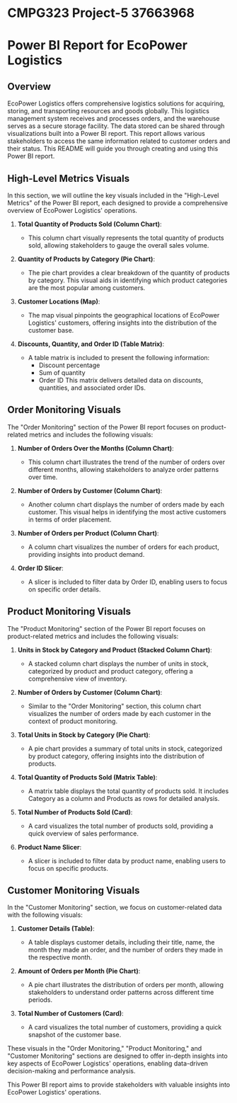 # CMPG323 Project-5 37663968

# Power BI Report for EcoPower Logistics

## Overview

EcoPower Logistics offers comprehensive logistics solutions for acquiring, storing, and transporting resources and goods globally. This logistics management system receives and processes orders, and the warehouse serves as a secure storage facility. The data stored can be shared through visualizations built into a Power BI report. This report allows various stakeholders to access the same information related to customer orders and their status. This README will guide you through creating and using this Power BI report.

## High-Level Metrics Visuals

In this section, we will outline the key visuals included in the "High-Level Metrics" of the Power BI report, each designed to provide a comprehensive overview of EcoPower Logistics' operations.

1. **Total Quantity of Products Sold (Column Chart)**:
   - This column chart visually represents the total quantity of products sold, allowing stakeholders to gauge the overall sales volume.

2. **Quantity of Products by Category (Pie Chart)**:
   - The pie chart provides a clear breakdown of the quantity of products by category. This visual aids in identifying which product categories are the most popular among customers.

3. **Customer Locations (Map)**:
   - The map visual pinpoints the geographical locations of EcoPower Logistics' customers, offering insights into the distribution of the customer base.

4. **Discounts, Quantity, and Order ID (Table Matrix)**:
   - A table matrix is included to present the following information:
     - Discount percentage
     - Sum of quantity
     - Order ID
   This matrix delivers detailed data on discounts, quantities, and associated order IDs.

## Order Monitoring Visuals

The "Order Monitoring" section of the Power BI report focuses on product-related metrics and includes the following visuals:

1. **Number of Orders Over the Months (Column Chart)**:
   - This column chart illustrates the trend of the number of orders over different months, allowing stakeholders to analyze order patterns over time.

2. **Number of Orders by Customer (Column Chart)**:
   - Another column chart displays the number of orders made by each customer. This visual helps in identifying the most active customers in terms of order placement.

3. **Number of Orders per Product (Column Chart)**:
   - A column chart visualizes the number of orders for each product, providing insights into product demand.

4. **Order ID Slicer**:
   - A slicer is included to filter data by Order ID, enabling users to focus on specific order details.

## Product Monitoring Visuals

The "Product Monitoring" section of the Power BI report focuses on product-related metrics and includes the following visuals:

1. **Units in Stock by Category and Product (Stacked Column Chart)**:
   - A stacked column chart displays the number of units in stock, categorized by product and product category, offering a comprehensive view of inventory.

2. **Number of Orders by Customer (Column Chart)**:
   - Similar to the "Order Monitoring" section, this column chart visualizes the number of orders made by each customer in the context of product monitoring.

3. **Total Units in Stock by Category (Pie Chart)**:
   - A pie chart provides a summary of total units in stock, categorized by product category, offering insights into the distribution of products.

4. **Total Quantity of Products Sold (Matrix Table)**:
   - A matrix table displays the total quantity of products sold. It includes Category as a column and Products as rows for detailed analysis.

5. **Total Number of Products Sold (Card)**:
   - A card visualizes the total number of products sold, providing a quick overview of sales performance.

6. **Product Name Slicer**:
   - A slicer is included to filter data by product name, enabling users to focus on specific products.

## Customer Monitoring Visuals

In the "Customer Monitoring" section, we focus on customer-related data with the following visuals:

1. **Customer Details (Table)**:
   - A table displays customer details, including their title, name, the month they made an order, and the number of orders they made in the respective month.

2. **Amount of Orders per Month (Pie Chart)**:
   - A pie chart illustrates the distribution of orders per month, allowing stakeholders to understand order patterns across different time periods.

3. **Total Number of Customers (Card)**:
   - A card visualizes the total number of customers, providing a quick snapshot of the customer base.

These visuals in the "Order Monitoring," "Product Monitoring," and "Customer Monitoring" sections are designed to offer in-depth insights into key aspects of EcoPower Logistics' operations, enabling data-driven decision-making and performance analysis.


This Power BI report aims to provide stakeholders with valuable insights into EcoPower Logistics' operations.
